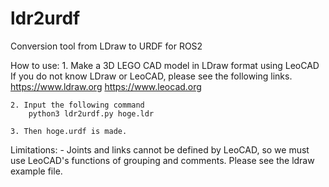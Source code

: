 # ldr2urdf
Conversion tool from LDraw to URDF for ROS2

How to use:
    1. Make a 3D LEGO CAD model in LDraw format using LeoCAD
        If you do not know LDraw or LeoCAD, please see the following links.
            https://www.ldraw.org
            https://www.leocad.org
           
    2. Input the following command
        python3 ldr2urdf.py hoge.ldr
  
    3. Then hoge.urdf is made.
  
Limitations:
    - Joints and links cannot be defined by LeoCAD, so we must use LeoCAD's functions of grouping and comments.
      Please see the ldraw example file.
